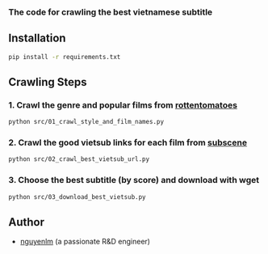 <h3 align="left">
    <p> The code for crawling the best vietnamese subtitle</p>
</h3>

## Installation

```sh
pip install -r requirements.txt
```

## Crawling Steps

### 1. Crawl the genre and popular films from [rottentomatoes](https://www.rottentomatoes.com)

```sh
python src/01_crawl_style_and_film_names.py
```

### 2. Crawl the good vietsub links for each film from [subscene](https://subscene.com/)

```sh
python src/02_crawl_best_vietsub_url.py
```

### 3. Choose the best subtitle (by score) and download with wget 

```sh
python src/03_download_best_vietsub.py
```

## Author
- [nguyenlm](https://github.com/leminhnguyen) (a passionate R&D engineer) 